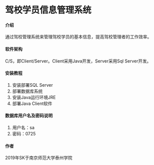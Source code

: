 # 驾校学员信息管理系统

#### 介绍
通过驾校管理系统来管理驾校学员的基本信息，提高驾校管理者的工作效率。

#### 软件架构
C/S，即Client/Server。Client采用Java开发，Server采用Sql Server开发。


#### 安装教程

1.  安装部署SQL Server
2.  部署数据库系统
3.  安装Java运行环境JRE
3.  部署Java Client软件

#### 数据库用户名及密码说明

1.  用户名：sa
2.  密码：0725

#### 作者
2019年SK于南京师范大学泰州学院
